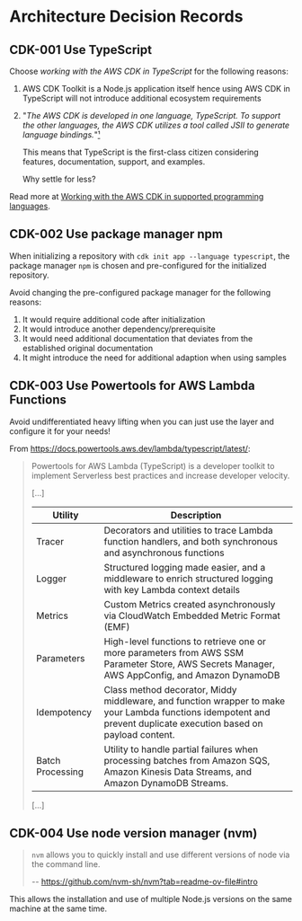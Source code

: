 # Architecture Decision Records

## CDK-001 Use TypeScript

Choose _working with the AWS CDK in TypeScript_ for the following reasons:

1. AWS CDK Toolkit is a Node.js application itself hence using AWS CDK in TypeScript will not introduce additional ecosystem requirements
2. "_The AWS CDK is developed in one language, TypeScript. To support the other languages, the AWS CDK utilizes a tool called JSII to generate language bindings._"[¹](https://docs.aws.amazon.com/cdk/v2/guide/languages.html)

    This means that TypeScript is the first-class citizen considering features, documentation, support, and examples.

    Why settle for less?

Read more at [Working with the AWS CDK in supported programming languages](https://docs.aws.amazon.com/cdk/v2/guide/work-with.html).

## CDK-002 Use package manager npm

When initializing a repository with `cdk init app --language typescript`, the package manager `npm` is chosen and pre-configured for the initialized repository.

Avoid changing the pre-configured package manager for the following reasons:

1. It would require additional code after initialization
2. It would introduce another dependency/prerequisite
3. It would need additional documentation that deviates from the established original documentation
4. It might introduce the need for additional adaption when using samples

## CDK-003 Use Powertools for AWS Lambda Functions

Avoid undifferentiated heavy lifting when you can just use the layer and configure it for your needs!

From <https://docs.powertools.aws.dev/lambda/typescript/latest/>:

> Powertools for AWS Lambda (TypeScript) is a developer toolkit to implement Serverless best practices and increase developer velocity.
>
> [...]
>
> | Utility | Description |
> | ------- | ----------- |
> | Tracer | Decorators and utilities to trace Lambda function handlers, and both synchronous and asynchronous functions |
> | Logger | Structured logging made easier, and a middleware to enrich structured logging with key Lambda context details |
> | Metrics | Custom Metrics created asynchronously via CloudWatch Embedded Metric Format (EMF) |
> | Parameters | High-level functions to retrieve one or more parameters from AWS SSM Parameter Store, AWS Secrets Manager, AWS AppConfig, and Amazon DynamoDB |
> | Idempotency | Class method decorator, Middy middleware, and function wrapper to make your Lambda functions idempotent and prevent duplicate execution based on payload content. |
> | Batch Processing | Utility to handle partial failures when processing batches from Amazon SQS, Amazon Kinesis Data Streams, and Amazon DynamoDB Streams. |
>
> [...]

## CDK-004 Use node version manager (nvm)

> `nvm` allows you to quickly install and use different versions of node via the command line.
>
> -- <https://github.com/nvm-sh/nvm?tab=readme-ov-file#intro>

This allows the installation and use of multiple Node.js versions on the same machine at the same time.
